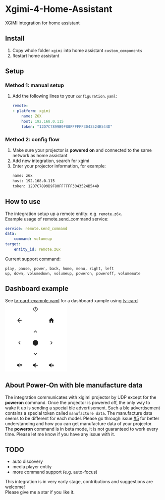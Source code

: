 # Xgimi-4-Home-Assistant
XGIMI integration for home assistant

## Install
1. Copy whole folder `xgimi` into home assistant `custom_components`  
2. Restart home assistant  

## Setup
### Method 1: manual setup
1. Add the following lines to your `configuration.yaml`:
    ```yaml
    remote:
    - platform: xgimi
        name: Z6X
        host: 192.168.0.115
        token: "12D7C7899B9F80FFFFFF3043524B544D"
    ```

### Method 2: config flow
1. Make sure your projector is **powered on** and connected to the same network as home assistant
2. Add new integration, search for xgimi
3. Enter your projector information, for example:
    ```bash
    name: z6x
    host: 192.168.0.115
    token: 12D7C7899B9F80FFFFFF3043524B544D
    ```


## How to use
The integration setup up a remote entity: e.g. `remote.z6x`.  
Example usage of remote.send_command service:  
```yaml
service: remote.send_command
data:
    command: volumeup
target:
    entity_id: remote.z6x
```
Current support command:  
```
play, pause, power, back, home, menu, right, left
up, down, volumedown, volumeup, poweron, poweroff, volumemute
```
## Dashboard example
See [tv-card-example.yaml](assets/tv-card-example.yaml) for a dashboard xample using [tv-card](https://github.com/marrobHD/tv-card)  
<img src="assets/tv_card.png"  width="200" height="220">

## About Power-On with ble manufacture data
The integration communicates with xigimi projector by UDP except for the **poweron** command. Once the projector is powered off, the only way to wake it up is sending a special ble advertisement. Such a ble advertisement contains a special token called `manufacture data`. The manufacture data seems to be different for each model. Please go through issue [#5](https://github.com/manymuch/Xgimi-4-Home-Assistant/issues/5) for better understanding and how you can get manufacture data of your projector.  
The **poweron** command is in beta mode, it is not guaranteed to work every time. Please let me know if you have any issue with it.

## TODO
- auto discovery  
- media player entity
- more command support (e.g. auto-focus)  


This integration is in very early stage, contributions and suggestions are welcome!  
Please give me a star if you like it.
